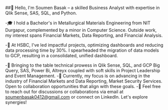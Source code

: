 ##👋 Hello, I'm Soumen Basak – a skilled Business Analyst with expertise in Qlik Sense, SAS, SQL, and Python.

-🎓 I hold a Bachelor's in Metallurgical Materials Engineering from NIT Durgapur, complemented by a minor in Computer Science. Outside work, my interest spans Financial Markets, Data Reporting, and Financial Analysis.

-💼 At HSBC, I've led impactful projects, optimizing dashboards and reducing data processing time by 30%. I spearheaded the migration of data models to GCP, resulting in a consolidated, unified dashboard.

-🚀 Bringing to the table technical prowess in Qlik Sense, SQL, and GCP Big Query, SAS, Power Bi, Altreyx coupled with soft skills in Project Leadership and Event Management.
-🎯 Currently, my focus is on advancing in the industry of Financial Markets and Data Reporting, Market Security Services. Open to collaboration opportunities that align with these goals.
-📧 Feel free to reach out for discussions or collaborations via email at soumenbasak0412@gmail.com or connect on LinkedIn. Let's explore synergies!
